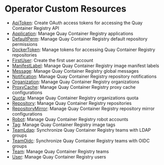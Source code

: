 # Operator Custom Resources
* [ApiToken](ApiToken.md): Create OAuth access tokens for accessing the Quay Container Registry API
* [Application](Application.md): Manage Quay Container Registry applications
* [DefaultPerm](DefaultPerm.md): Manage Quay Container Registry default repository permissions
* [DockerToken](DockerToken.md): Manage tokens for accessing Quay Container Registry repositories
* [FirstUser](FirstUser.md): Create the first user account
* [ManifestLabel](ManifestLabel.md): Manage Quay Container Registry image manifest labels
* [Message](Message.md): Manage Quay Container Registry global messages
* [Notification](Notification.md): Manage Quay Container Registry repository notifications
* [Organization](Organization.md): Manage Quay Container Registry organizations
* [ProxyCache](ProxyCache.md): Manage Quay Container Registry proxy cache configurations
* [Quota](Quota.md): Manage Quay Container Registry organizations quota
* [Repository](Repository.md): Manage Quay Container Registry repositories
* [RepositoryMirror](RepositoryMirror.md): Manage Quay Container Registry repository mirror configurations
* [Robot](Robot.md): Manage Quay Container Registry robot accounts
* [Tag](Tag.md): Manage Quay Container Registry image tags
* [TeamLdap](TeamLdap.md): Synchronize Quay Container Registry teams with LDAP groups
* [TeamOidc](TeamOidc.md): Synchronize Quay Container Registry teams with OIDC groups
* [Team](Team.md): Manage Quay Container Registry teams
* [User](User.md): Manage Quay Container Registry users
